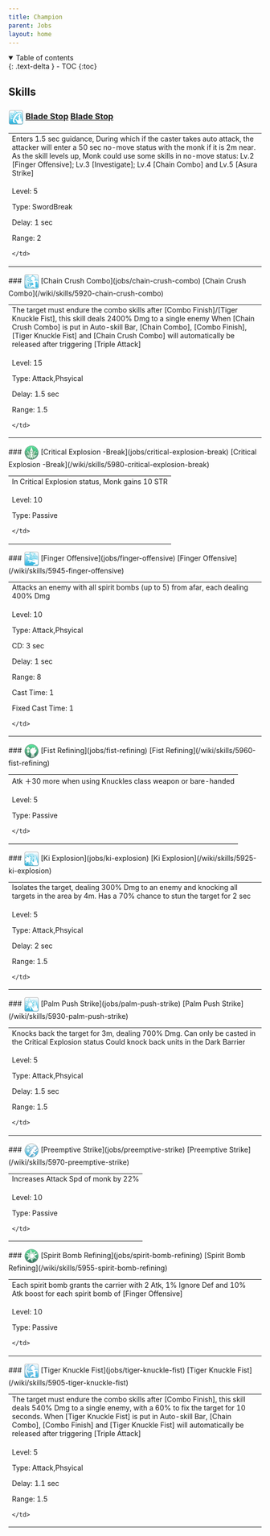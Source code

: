 ```yaml
---
title: Champion 
parent: Jobs
layout: home
---
```


<details open markdown="block">
<summary>
  Table of contents
</summary>
{: .text-delta }
- TOC
{:toc}
</details>

## Skills

### <img src="/assets/images/skills/skill_320001.png" width="30" height="30" style="vertical-align: middle"> [Blade Stop](jobs/blade-stop) [Blade Stop](/wiki/skills/5935-blade-stop)
<table>
<tbody>
  <tr>
    <td>Enters 1.5 sec guidance, During which if the caster takes auto attack, the attacker will enter a 50 sec no-move status with the monk if it is 2m near. As the skill levels up, Monk could use some skills in no-move status: Lv.2 [Finger Offensive]; Lv.3 [Investigate]; Lv.4 [Chain Combo] and Lv.5 [Asura Strike]</td>
  </tr>
  <tr>
    <td>
              <p class="label label-yellow fs-1">Level: 5</p>
              <p class="label label-yellow fs-1">Type: SwordBreak</p>
              <p class="label label-yellow fs-1">Delay: 1 sec</p>
              <p class="label label-yellow fs-1">Range: 2</p>
      
    </td>
  </tr>
</tbody>
</table>
### <img src="/assets/images/skills/skill_317001.png" width="30" height="30" style="vertical-align: middle"> [Chain Crush Combo](jobs/chain-crush-combo) [Chain Crush Combo](/wiki/skills/5920-chain-crush-combo)
<table>
<tbody>
  <tr>
    <td>The target must endure the combo skills after [Combo Finish]/[Tiger Knuckle Fist], this skill deals 2400% Dmg to a single enemy
When [Chain Crush Combo] is put in Auto-skill Bar, [Chain Combo], [Combo Finish], [Tiger Knuckle Fist] and [Chain Crush Combo] will automatically be released after triggering [Triple Attack]</td>
  </tr>
  <tr>
    <td>
              <p class="label label-yellow fs-1">Level: 15</p>
              <p class="label label-yellow fs-1">Type: Attack,Phsyical</p>
              <p class="label label-yellow fs-1">Delay: 1.5 sec</p>
              <p class="label label-yellow fs-1">Range: 1.5</p>
      
    </td>
  </tr>
</tbody>
</table>
### <img src="/assets/images/skills/skill_325001.png" width="30" height="30" style="vertical-align: middle"> [Critical Explosion -Break](jobs/critical-explosion-break) [Critical Explosion -Break](/wiki/skills/5980-critical-explosion-break)
<table>
<tbody>
  <tr>
    <td>In Critical Explosion status, Monk gains 10 STR</td>
  </tr>
  <tr>
    <td>
              <p class="label label-yellow fs-1">Level: 10</p>
              <p class="label label-yellow fs-1">Type: Passive</p>
      
    </td>
  </tr>
</tbody>
</table>
### <img src="/assets/images/skills/skill_321001.png" width="30" height="30" style="vertical-align: middle"> [Finger Offensive](jobs/finger-offensive) [Finger Offensive](/wiki/skills/5945-finger-offensive)
<table>
<tbody>
  <tr>
    <td>Attacks an enemy with all spirit bombs (up to 5) from afar, each dealing 400% Dmg</td>
  </tr>
  <tr>
    <td>
              <p class="label label-yellow fs-1">Level: 10</p>
              <p class="label label-yellow fs-1">Type: Attack,Phsyical</p>
              <p class="label label-yellow fs-1">CD: 3 sec</p>
              <p class="label label-yellow fs-1">Delay: 1 sec</p>
              <p class="label label-yellow fs-1">Range: 8</p>
              <p class="label label-yellow fs-1">Cast Time: 1</p>
              <p class="label label-yellow fs-1">Fixed Cast Time: 1</p>
      
    </td>
  </tr>
</tbody>
</table>
### <img src="/assets/images/skills/skill_323001.png" width="30" height="30" style="vertical-align: middle"> [Fist Refining](jobs/fist-refining) [Fist Refining](/wiki/skills/5960-fist-refining)
<table>
<tbody>
  <tr>
    <td>Atk ＋30 more when using Knuckles class weapon or bare-handed</td>
  </tr>
  <tr>
    <td>
              <p class="label label-yellow fs-1">Level: 5</p>
              <p class="label label-yellow fs-1">Type: Passive</p>
      
    </td>
  </tr>
</tbody>
</table>
### <img src="/assets/images/skills/skill_318001.png" width="30" height="30" style="vertical-align: middle"> [Ki Explosion](jobs/ki-explosion) [Ki Explosion](/wiki/skills/5925-ki-explosion)
<table>
<tbody>
  <tr>
    <td>Isolates the target, dealing 300% Dmg to an enemy and knocking all targets in the area by 4m. Has a 70% chance to stun the target for 2 sec</td>
  </tr>
  <tr>
    <td>
              <p class="label label-yellow fs-1">Level: 5</p>
              <p class="label label-yellow fs-1">Type: Attack,Phsyical</p>
              <p class="label label-yellow fs-1">Delay: 2 sec</p>
              <p class="label label-yellow fs-1">Range: 1.5</p>
      
    </td>
  </tr>
</tbody>
</table>
### <img src="/assets/images/skills/skill_319001.png" width="30" height="30" style="vertical-align: middle"> [Palm Push Strike](jobs/palm-push-strike) [Palm Push Strike](/wiki/skills/5930-palm-push-strike)
<table>
<tbody>
  <tr>
    <td>Knocks back the target for 3m, dealing 700% Dmg. Can only be casted in the Critical Explosion status Could knock back units in the Dark Barrier</td>
  </tr>
  <tr>
    <td>
              <p class="label label-yellow fs-1">Level: 5</p>
              <p class="label label-yellow fs-1">Type: Attack,Phsyical</p>
              <p class="label label-yellow fs-1">Delay: 1.5 sec</p>
              <p class="label label-yellow fs-1">Range: 1.5</p>
      
    </td>
  </tr>
</tbody>
</table>
### <img src="/assets/images/skills/skill_324001.png" width="30" height="30" style="vertical-align: middle"> [Preemptive Strike](jobs/preemptive-strike) [Preemptive Strike](/wiki/skills/5970-preemptive-strike)
<table>
<tbody>
  <tr>
    <td>Increases Attack Spd of monk by 22%</td>
  </tr>
  <tr>
    <td>
              <p class="label label-yellow fs-1">Level: 10</p>
              <p class="label label-yellow fs-1">Type: Passive</p>
      
    </td>
  </tr>
</tbody>
</table>
### <img src="/assets/images/skills/skill_322001.png" width="30" height="30" style="vertical-align: middle"> [Spirit Bomb Refining](jobs/spirit-bomb-refining) [Spirit Bomb Refining](/wiki/skills/5955-spirit-bomb-refining)
<table>
<tbody>
  <tr>
    <td>Each spirit bomb grants the carrier with 2 Atk, 1% Ignore Def and 10% Atk boost for each spirit bomb of [Finger Offensive]</td>
  </tr>
  <tr>
    <td>
              <p class="label label-yellow fs-1">Level: 10</p>
              <p class="label label-yellow fs-1">Type: Passive</p>
      
    </td>
  </tr>
</tbody>
</table>
### <img src="/assets/images/skills/skill_316001.png" width="30" height="30" style="vertical-align: middle"> [Tiger Knuckle Fist](jobs/tiger-knuckle-fist) [Tiger Knuckle Fist](/wiki/skills/5905-tiger-knuckle-fist)
<table>
<tbody>
  <tr>
    <td>The target must endure the combo skills after [Combo Finish], this skill deals 540% Dmg to a single enemy, with a 60% to fix the target for 10 seconds.
When [Tiger Knuckle Fist] is put in Auto-skill Bar, [Chain Combo], [Combo Finish] and [Tiger Knuckle Fist] will automatically be released after triggering [Triple Attack]</td>
  </tr>
  <tr>
    <td>
              <p class="label label-yellow fs-1">Level: 5</p>
              <p class="label label-yellow fs-1">Type: Attack,Phsyical</p>
              <p class="label label-yellow fs-1">Delay: 1.1 sec</p>
              <p class="label label-yellow fs-1">Range: 1.5</p>
      
    </td>
  </tr>
</tbody>
</table>

